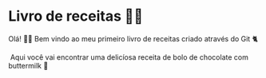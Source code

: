 # Livro de receitas :woman_cook:

Olá! :raising_hand_woman: Bem vindo ao meu primeiro livro de receitas criado através do Git :cat2:

​	Aqui você vai encontrar uma delicíosa receita de bolo de chocolate com buttermilk :chocolate_bar:
